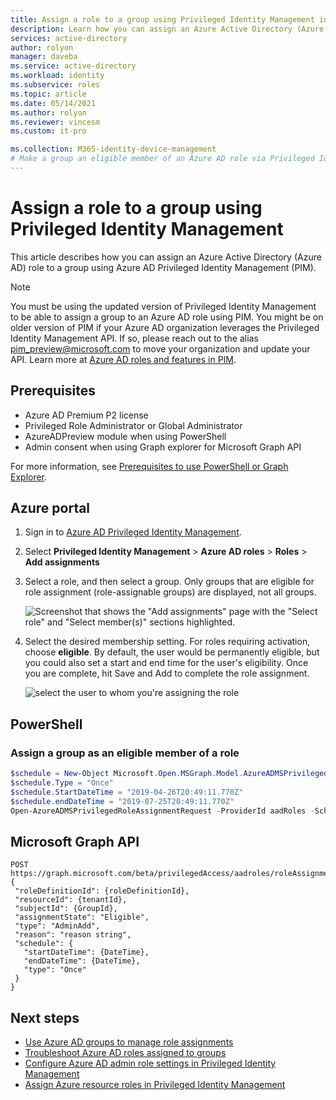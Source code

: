 ```yaml
---
title: Assign a role to a group using Privileged Identity Management in Azure AD | Microsoft Docs
description: Learn how you can assign an Azure Active Directory (Azure AD) role to a group using Azure AD Privileged Identity Management (PIM).
services: active-directory
author: rolyon
manager: daveba
ms.service: active-directory
ms.workload: identity
ms.subservice: roles
ms.topic: article
ms.date: 05/14/2021
ms.author: rolyon
ms.reviewer: vincesm
ms.custom: it-pro

ms.collection: M365-identity-device-management
# Make a group an eligible member of an Azure AD role via Privileged Identity Management
---
```


# Assign a role to a group using Privileged Identity Management

This article describes how you can assign an Azure Active Directory (Azure AD) role to a group using Azure AD Privileged Identity Management (PIM).

> [!NOTE]
> You must be using the updated version of Privileged Identity Management to be able to assign a group to an Azure AD role using PIM. You might be on older version of PIM if your Azure AD organization leverages the Privileged Identity Management API. If so, please reach out to the alias pim_preview@microsoft.com to move your organization and update your API. Learn more at [Azure AD roles and features in PIM](../privileged-identity-management/azure-ad-roles-features.md).

## Prerequisites

- Azure AD Premium P2 license
- Privileged Role Administrator or Global Administrator
- AzureADPreview module when using PowerShell
- Admin consent when using Graph explorer for Microsoft Graph API

For more information, see [Prerequisites to use PowerShell or Graph Explorer](prerequisites.md).

## Azure portal

1. Sign in to [Azure AD Privileged Identity Management](https://ms.portal.azure.com/?Microsoft_AAD_IAM_GroupRoles=true&Microsoft_AAD_IAM_userRolesV2=true&Microsoft_AAD_IAM_enablePimIntegration=true#blade/Microsoft_Azure_PIMCommon/CommonMenuBlade/quickStart).

1. Select **Privileged Identity Management** > **Azure AD roles** > **Roles** > **Add assignments**

1. Select a role, and then select a group. Only groups that are eligible for role assignment (role-assignable groups) are displayed, not all groups.

    ![Screenshot that shows the "Add assignments" page with the "Select role" and "Select member(s)" sections highlighted.](./media/groups-pim-eligible/select-member.png)

1. Select the desired membership setting. For roles requiring activation, choose **eligible**. By default, the user would be permanently eligible, but you could also set a start and end time for the user's eligibility. Once you are complete, hit Save and Add to complete the role assignment.

    ![select the user to whom you're assigning the role](./media/groups-pim-eligible/set-assignment-settings.png)

## PowerShell

### Assign a group as an eligible member of a role

```powershell
$schedule = New-Object Microsoft.Open.MSGraph.Model.AzureADMSPrivilegedSchedule
$schedule.Type = "Once"
$schedule.StartDateTime = "2019-04-26T20:49:11.770Z"
$schedule.endDateTime = "2019-07-25T20:49:11.770Z"
Open-AzureADMSPrivilegedRoleAssignmentRequest -ProviderId aadRoles -Schedule $schedule -ResourceId "[YOUR TENANT ID]" -RoleDefinitionId "9f8c1837-f885-4dfd-9a75-990f9222b21d" -SubjectId "[YOUR GROUP ID]" -AssignmentState "Eligible" -Type "AdminAdd"
```

## Microsoft Graph API

```http
POST
https://graph.microsoft.com/beta/privilegedAccess/aadroles/roleAssignmentRequests
{
 "roleDefinitionId": {roleDefinitionId},
 "resourceId": {tenantId},
 "subjectId": {GroupId},
 "assignmentState": "Eligible",
 "type": "AdminAdd",
 "reason": "reason string",
 "schedule": {
   "startDateTime": {DateTime},
   "endDateTime": {DateTime},
   "type": "Once"
 }
}
```

## Next steps

- [Use Azure AD groups to manage role assignments](groups-concept.md)
- [Troubleshoot Azure AD roles assigned to groups](groups-faq-troubleshooting.yml)
- [Configure Azure AD admin role settings in Privileged Identity Management](../privileged-identity-management/pim-how-to-change-default-settings.md)
- [Assign Azure resource roles in Privileged Identity Management](../privileged-identity-management/pim-resource-roles-assign-roles.md)
